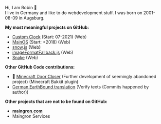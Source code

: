 Hi, I am Robin 👀  
I live in Germany and like to do webdevelopment stuff. I was born on 2001-08-09 in Augsburg.

**My most meaningful projects on GitHub:**
- [Custom Clock](//github.com/Maingron/Custom-Clock) (Start: 07-2021) (Web)
- [MainOS](//github.com/Maingron/MainOS) (Start: <2018) (Web)
- [snow.js](https://github.com/Maingron/snow.js) (Web)
- [imageFormatFallback.js](https://github.com/Maingron/imageFormatFallback.js) (Web)
- [Snake](https://github.com/Maingron/Snake) (Web)

**Other GitHub Code contributions:**
- 🍴 [Minecraft Door Closer](https://github.com/Maingron/Minecraft-DoorCloser) (Further development of seemingly abandoned project) (Minecraft Bukkit plugin)
- [German EarthBound translation](https://github.com/GlostU/EarthBound-deutsche-uebersetzung) (Verify texts (Commits happened by author))

**Other projects that are not to be found on GitHub:**
- **[maingron.com](//maingron.com)**
- Maingron Services
